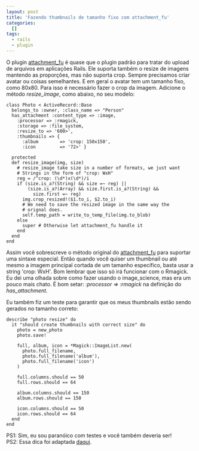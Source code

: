 ```yaml
--- 
layout: post
title: 'Fazendo thumbnails de tamanho fixo com attachment_fu'
categories: 
  []
tags:
  - rails
  - plugin
---
```



O plugin [attachment\_fu][1] é quase que o plugin padrão para tratar do upload de arquivos em aplicações Rails. Ele suporta também o resize de imagens mantendo as proporções, mas não suporta crop. Sempre precisamos criar avatar ou coisas semelhantes. E em geral o avatar tem um tamanho fixo, como 80x80. Para isso é necessário fazer o crop da imagem. Adicione o método _resize\_image_, como abaixo, no seu modelo:

    class Photo < ActiveRecord::Base
      belongs_to :owner, :class_name => "Person"
      has_attachment :content_type => :image,
        :processor => :rmagick,
        :storage => :file_system,
        :resize_to => '600>',
        :thumbnails => { 
          :album        => 'crop: 150x150',
          :icon         => '72>' }

      protected
      def resize_image(img, size)
        # resize_image take size in a number of formats, we just want
        # Strings in the form of "crop: WxH"
        reg = /^crop: (\d*)x(\d*)/i
        if (size.is_a?(String) && size =~ reg) ||
            (size.is_a?(Array) && size.first.is_a?(String) &&
              size.first =~ reg)
          img.crop_resized!($1.to_i, $2.to_i)
          # We need to save the resized image in the same way the
          # orignal does.
          self.temp_path = write_to_temp_file(img.to_blob)
        else
          super # Otherwise let attachment_fu handle it
        end
      end
    end

Assim você sobrescreve o método original do [attachment\_fu][1] para suportar uma sintaxe especial. Então quando você quiser um thumbnail ou até mesmo a imagem principal cortada de um tamanho específico, basta usar a string 'crop: WxH'. Bom lembrar que isso só irá funcionar com o Rmagick. Eu dei uma olhada sobre como fazer usando o image\_science, mas era um pouco mais chato. É bom setar: _:processor => :rmagick_ na definição do _has\_attachment_.

Eu também fiz um teste para garantir que os meus thumbnails estão sendo gerados no tamanho correto:

    describe "photo resize" do
      it "should create thumbnails with correct size" do
        photo = new_photo
        photo.save!

        full, album, icon = *Magick::ImageList.new(
          photo.full_filename,
          photo.full_filename('album'),
          photo.full_filename('icon')
        )

        full.columns.should == 50
        full.rows.should == 64

        album.columns.should == 150
        album.rows.should == 150

        icon.columns.should == 50
        icon.rows.should == 64
      end
    end

PS1: Sim, eu sou paranóico com testes e você também deveria ser!  
PS2: Essa dica foi adaptada [daqui][2].

[1]: http://github.com/technoweenie/attachment_fu/tree/master
[2]: http://stuff-things.net/2008/02/21/quick-and-dirty-cropping-images-with-attachment_fu/


